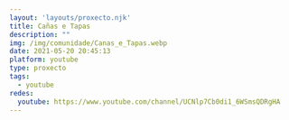 ```yaml
---
layout: 'layouts/proxecto.njk'
title: Cañas e Tapas
description: ""
img: /img/comunidade/Canas_e_Tapas.webp
date: 2021-05-20 20:45:13
platform: youtube
type: proxecto
tags:
  - youtube
redes:
  youtube: https://www.youtube.com/channel/UCNlp7Cb0di1_6WSmsQDRgHA
---
```

